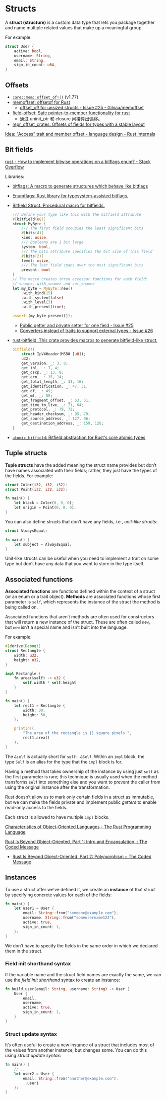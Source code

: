 # Structs
A **struct (structure)** is a custom data type that lets you package together and name multiple related values that make up a meaningful group.

For example:
```rust
struct User {
    active: bool,
    username: String,
    email: String,
    sign_in_count: u64,
}
```

## Offsets
- [`core::mem::offset_of!()`](https://doc.rust-lang.org/std/mem/macro.offset_of.html) (v1.77)
- [memoffset: offsetof for Rust](https://github.com/Gilnaa/memoffset)
  - [offset\_of! for unsized structs - Issue #25 - Gilnaa/memoffset](https://github.com/Gilnaa/memoffset/issues/25)
- [field-offset: Safe pointer-to-member functionality for rust](https://github.com/Diggsey/rust-field-offset)
  - 通过 uninit_ptr 和 closure 间接算出偏移。
- [repr\_offset\_crates: Offsets of fields for types with a stable layout](https://github.com/rodrimati1992/repr_offset_crates/)

[Idea: "Access" trait and member offset - language design - Rust Internals](https://internals.rust-lang.org/t/idea-access-trait-and-member-offset/8355)

## Bit fields
[rust - How to implement bitwise operations on a bitflags enum? - Stack Overflow](https://stackoverflow.com/questions/43509560/how-to-implement-bitwise-operations-on-a-bitflags-enum)

Libraries:
- [bitflags: A macro to generate structures which behave like bitflags](https://github.com/bitflags/bitflags)

- [Enumflags: Rust library for typesystem-assisted bitflags.](https://github.com/meithecatte/enumflags2)

- [Bitfield Struct: Procedural macro for bitfields.](https://github.com/wrenger/bitfield-struct-rs)

  ```rust
  /// Define your type like this with the bitfield attribute
  #[bitfield(u8)]
  struct MyByte {
      /// The first field occupies the least significant bits
      #[bits(4)]
      kind: usize,
      /// Booleans are 1 bit large
      system: bool,
      /// The bits attribute specifies the bit size of this field
      #[bits(2)]
      level: usize,
      /// The last field spans over the most significant bits
      present: bool
  }
  // The macro creates three accessor functions for each field:
  // <name>, with_<name> and set_<name>
  let my_byte = MyByte::new()
      .with_kind(15)
      .with_system(false)
      .with_level(3)
      .with_present(true);

  assert!(my_byte.present());
  ```
  - [Public getter and private setter for one field - Issue #25](https://github.com/wrenger/bitfield-struct-rs/issues/25)
  - [Converters instead of traits to support external types - Issue #26](https://github.com/wrenger/bitfield-struct-rs/issues/26)

- [rust-bitfield: This crate provides macros to generate bitfield-like struct.](https://github.com/dzamlo/rust-bitfield)

  ```rust
  bitfield!{
      struct IpV4Header(MSB0 [u8]);
      u32;
      get_version, _: 3, 0;
      get_ihl, _: 7, 4;
      get_dscp, _: 13, 8;
      get_ecn, _: 15, 14;
      get_total_length, _: 31, 16;
      get_identification, _: 47, 31;
      get_df, _: 49;
      get_mf, _: 50;
      get_fragment_offset, _: 63, 51;
      get_time_to_live, _: 71, 64;
      get_protocol, _: 79, 72;
      get_header_checksum, _: 95, 79;
      get_source_address, _: 127, 96;
      get_destination_address, _: 159, 128;
  }
  ```

- [`atomic_bitfield`: Bitfield abstraction for Rust's core atomic types](https://github.com/amiraeva/atomic_bitfield)

## Tuple structs
**Tuple structs** have the added meaning the struct name provides but don’t have names associated with their fields; rather, they just have the types of the fields. For example:
```rust
struct Color(i32, i32, i32);
struct Point(i32, i32, i32);

fn main() {
    let black = Color(0, 0, 0);
    let origin = Point(0, 0, 0);
}
```

You can also define structs that don’t have any fields, i.e., *unit-like structs*:
```rust
struct AlwaysEqual;

fn main() {
    let subject = AlwaysEqual;
}
```
Unit-like structs can be useful when you need to implement a trait on some type but don’t have any data that you want to store in the type itself.

## Associated functions
**Associated functions** are functions defined within the context of a struct (or an enum or a trait object). **Methods** are associated functions whose first parameter is `self`, which represents the instance of the struct the method is being called on.

Associated functions that aren’t methods are often used for constructors that will return a new instance of the struct. These are often called `new`, but `new` isn’t a special name and isn’t built into the language.

For example:
```rust
#[derive(Debug)]
struct Rectangle {
    width: u32,
    height: u32,
}

impl Rectangle {
    fn area(&self) -> u32 {
        self.width * self.height
    }
}

fn main() {
    let rect1 = Rectangle {
        width: 30,
        height: 50,
    };

    println!(
        "The area of the rectangle is {} square pixels.",
        rect1.area()
    );
}
```
The `&self` is actually short for `self: &Self`. Within an `impl` block, the type `Self` is an alias for the type that the `impl` block is for.

Having a method that takes ownership of the instance by using just `self` as the first parameter is rare; this technique is usually used when the method transforms `self` into something else and you want to prevent the caller from using the original instance after the transformation.

Rust doesn’t allow us to mark only certain fields in a struct as immutable, but we can make the fields private and implement public *getters* to enable read-only access to the fields.

Each struct is allowed to have multiple `impl` blocks.

[Characteristics of Object-Oriented Languages - The Rust Programming Language](https://doc.rust-lang.org/book/ch17-01-what-is-oo.html)

[Rust Is Beyond Object-Oriented, Part 1: Intro and Encapsulation :: The Coded Message](https://www.thecodedmessage.com/posts/oop-1-encapsulation/)
- [Rust Is Beyond Object-Oriented, Part 2: Polymorphism :: The Coded Message](https://www.thecodedmessage.com/posts/oop-2-polymorphism/)

## Instances
To use a struct after we’ve defined it, we create an **instance** of that struct by specifying concrete values for each of the fields:
```rust
fn main() {
    let user1 = User {
        email: String::from("someone@example.com"),
        username: String::from("someusername123"),
        active: true,
        sign_in_count: 1,
    };
}
```
We don’t have to specify the fields in the same order in which we declared them in the struct.

### Field init shorthand syntax
If the variable name and the struct field names are exactly the same, we can use the *field init shorthand* syntax to create an instance:
```rust
fn build_user(email: String, username: String) -> User {
    User {
        email,
        username,
        active: true,
        sign_in_count: 1,
    }
}
```

### Struct update syntax
It’s often useful to create a new instance of a struct that includes most of the values from another instance, but changes some. You can do this using _struct update syntax_:
```rust
fn main() {
    // ...
    let user2 = User {
        email: String::from("another@example.com"),
        ..user1
    };
}
```

